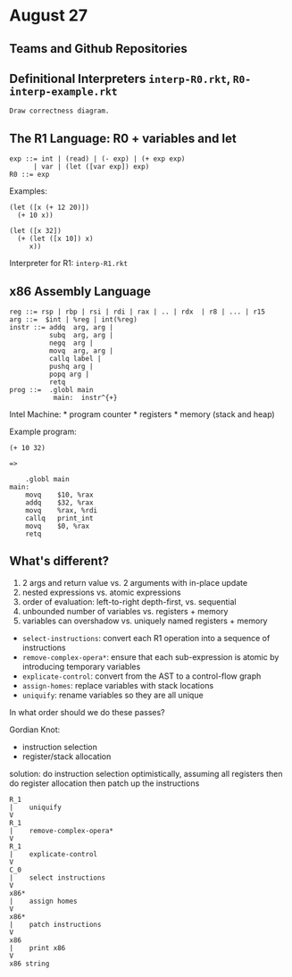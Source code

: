 # August 27


## Teams and Github Repositories

## Definitional Interpreters `interp-R0.rkt`, `R0-interp-example.rkt`

    Draw correctness diagram.

## The R1 Language: R0 + variables and let

    exp ::= int | (read) | (- exp) | (+ exp exp) 
          | var | (let ([var exp]) exp)
    R0 ::= exp

Examples:

    (let ([x (+ 12 20)])
      (+ 10 x))

    (let ([x 32]) 
      (+ (let ([x 10]) x) 
         x))

Interpreter for R1: `interp-R1.rkt`

## x86 Assembly Language

	reg ::= rsp | rbp | rsi | rdi | rax | .. | rdx  | r8 | ... | r15
	arg ::=  $int | %reg | int(%reg) 
	instr ::= addq  arg, arg |
			  subq  arg, arg |
			  negq  arg | 
			  movq  arg, arg | 
			  callq label |
			  pushq arg | 
			  popq arg | 
			  retq 
	prog ::=  .globl main
			   main:  instr^{+}


Intel Machine:
    * program counter
    * registers
    * memory (stack and heap)

Example program:

	(+ 10 32)

    =>

		.globl main
	main:
		movq	$10, %rax
		addq	$32, %rax
		movq	%rax, %rdi
		callq	print_int
		movq    $0, %rax
		retq


## What's different?

1. 2 args and return value vs. 2 arguments with in-place update
2. nested expressions vs. atomic expressions
3. order of evaluation: left-to-right depth-first, vs. sequential
4. unbounded number of variables vs. registers + memory
5. variables can overshadow vs. uniquely named registers + memory

* `select-instructions`: convert each R1 operation into a sequence
  of instructions
* `remove-complex-opera*`: ensure that each sub-expression is
  atomic by introducing temporary variables
* `explicate-control`: convert from the AST to a control-flow graph
* `assign-homes`: replace variables with stack locations
* `uniquify`: rename variables so they are all unique


In what order should we do these passes?
	
Gordian Knot: 
* instruction selection
* register/stack allocation

solution: do instruction selection optimistically, assuming all
	  registers then do register allocation then patch up the
	  instructions


	R_1
	|    uniquify
	V
	R_1
	|    remove-complex-opera*
	V
    R_1
    |    explicate-control
    V
	C_0
	|    select instructions
	V
	x86*
	|    assign homes
	V
	x86*
	|    patch instructions
	V
	x86
	|    print x86
	V
	x86 string




    
